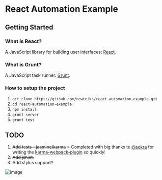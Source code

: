 # React Automation Example

## Getting Started

### What is React?

A JavaScript library for building user interfaces: [React](http://facebook.github.io/).

### What is Grunt?

A JavaScript task runner: [Grunt](http://gruntjs.com/).

### How to setup the project

1. `git clone https://github.com/newtriks/react-automation-example.git`
2. `cd react-automation-example`
3. `npm install`
4. `grunt server`
5. `grunt test`

## TODO

1. ~~Add tests - jasmine/karma~~ > Completed with big thanks to [@sokra](https://github.com/sokra) for writing the [karma-webpack-plugin](https://github.com/webpack/karma-webpack-plugin) so quickly!
2. ~~Add jshint.~~
2. Add stylus support?

![image](https://f.cloud.github.com/assets/31971/1850794/3bf0dd90-76dc-11e3-8e86-55ee1c47c808.png)

